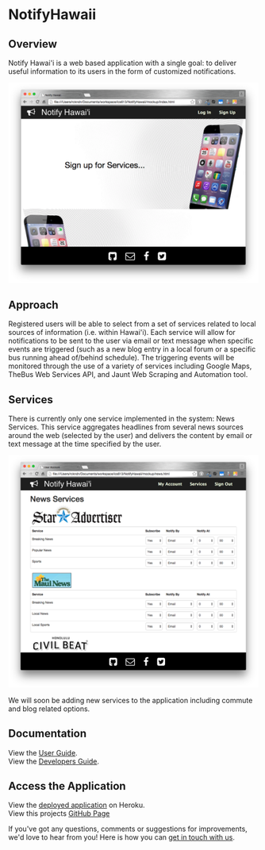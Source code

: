 # NotifyHawaii

Overview
--------
Notify Hawai'i is a web based application with a single goal: to deliver useful information to its users in the form of customized notifications. 

![alt tag](https://raw.githubusercontent.com/RobNamahoe/NotifyHawaii/master/doc/images/home.png)

Approach
--------
Registered users will be able to select from a set of services related to local sources of information (i.e. within Hawai'i). Each service will allow for notifications to be sent to the user via email or text message when specific events are triggered (such as a new blog entry in a local forum or a specific bus running ahead of/behind schedule). The triggering events will be monitored through the use of a variety of services including Google Maps, TheBus Web Services API, and Jaunt Web Scraping and Automation tool.

Services
--------
There is currently only one service implemented in the system: News Services. This service aggregates headlines from several news sources around the web (selected by the user) and delivers the content by email or text message at the time specified by the user.

![alt tag](https://raw.githubusercontent.com/RobNamahoe/NotifyHawaii/master/mockup/readme/news.png)

We will soon be adding new services to the application including commute and blog related options.

Documentation
-------------
View the [User Guide](https://github.com/RobNamahoe/NotifyHawaii/wiki/User-Guide).<br>
View the [Developers Guide](https://github.com/RobNamahoe/NotifyHawaii/wiki/Developer-Guide).

Access the Application
----------------------
View the [deployed application](http://www.notifyhawaii.com/) on Heroku.<br>
View this projects [GitHub Page](http://robnamahoe.github.io/NotifyHawaii/)

If you've got any questions, comments or suggestions for improvements, we'd love to hear from you! Here is how you can [get in touch with us](https://github.com/RobNamahoe/NotifyHawaii/wiki/Contact-Us).
